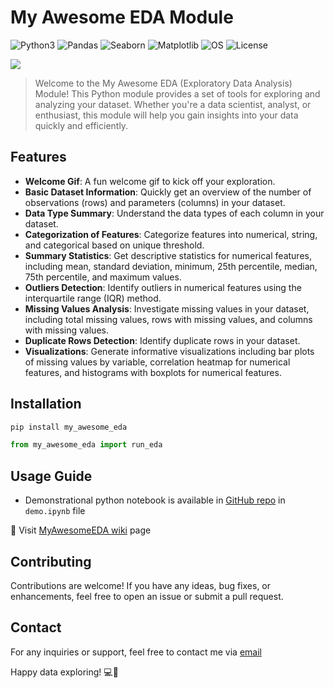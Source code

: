 # My Awesome EDA Module

![Python3](https://img.shields.io/badge/Language-Python3-steelblue)
![Pandas](https://img.shields.io/badge/Dependecy-Pandas-steelblue)
![Seaborn](https://img.shields.io/badge/Dependecy-Seaborn-steelblue)
![Matplotlib](https://img.shields.io/badge/Dependecy-Matplotlib-steelblue)
![OS](https://img.shields.io/badge/OS-_Windows_|_Mac_|_Linux-steelblue)
![License](https://img.shields.io/badge/License-MIT-steelblue)

![](https://github.com/iliapopov17/MyAwesomeEDA/blob/main/imgs/MAE_logo_light.png)

> Welcome to the My Awesome EDA (Exploratory Data Analysis) Module! This Python module provides a set of tools for exploring and analyzing your dataset. Whether you're a data scientist, analyst, or enthusiast, this module will help you gain insights into your data quickly and efficiently.

## Features
- **Welcome Gif**: A fun welcome gif to kick off your exploration.
- **Basic Dataset Information**: Quickly get an overview of the number of observations (rows) and parameters (columns) in your dataset.
- **Data Type Summary**: Understand the data types of each column in your dataset.
- **Categorization of Features**: Categorize features into numerical, string, and categorical based on unique threshold.
- **Summary Statistics**: Get descriptive statistics for numerical features, including mean, standard deviation, minimum, 25th percentile, median, 75th percentile, and maximum values.
- **Outliers Detection**: Identify outliers in numerical features using the interquartile range (IQR) method.
- **Missing Values Analysis**: Investigate missing values in your dataset, including total missing values, rows with missing values, and columns with missing values.
- **Duplicate Rows Detection**: Identify duplicate rows in your dataset.
- **Visualizations**: Generate informative visualizations including bar plots of missing values by variable, correlation heatmap for numerical features, and histograms with boxplots for numerical features.

## Installation
```bash
pip install my_awesome_eda
```

```python
from my_awesome_eda import run_eda
```

## Usage Guide

- Demonstrational python notebook is available in [GitHub repo](https://github.com/iliapopov17/MyAwesomeEDA) in `demo.ipynb` file<br>

🔗 Visit [MyAwesomeEDA wiki](https://github.com/iliapopov17/MyAwesomeEDA/wiki) page

## Contributing
Contributions are welcome! If you have any ideas, bug fixes, or enhancements, feel free to open an issue or submit a pull request.

## Contact
For any inquiries or support, feel free to contact me via [email](mailto:iljapopov17@gmail.com)

Happy data exploring! 💻🧐
